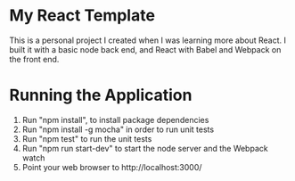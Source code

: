 # My React Template
This is a personal project I created when I was learning more about React. I built it with a basic node back end, and React with Babel and Webpack on the front end.

# Running the Application
1. Run "npm install", to install package dependencies
2. Run "npm install -g mocha" in order to run unit tests
3. Run "npm test" to run the unit tests
4. Run "npm run start-dev" to start the node server and the Webpack watch
5. Point your web browser to http://localhost:3000/
